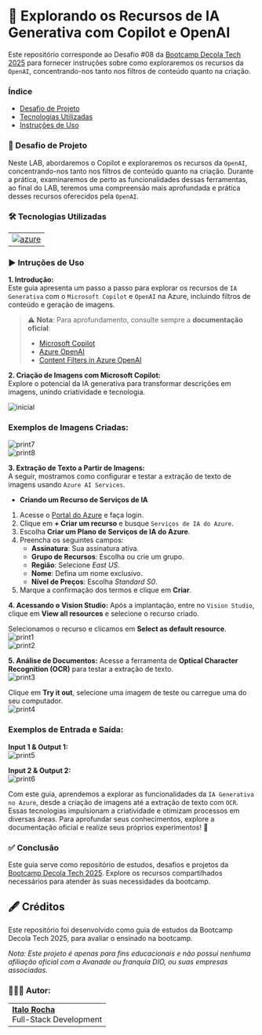 # 🤖 Explorando os Recursos de IA Generativa com Copilot e OpenAI

Este repositório corresponde ao Desafio #08 da [Bootcamp Decola Tech 2025](https://www.dio.me/bootcamp/decola-tech-2025) para fornecer instruções sobre como exploraremos os recursos da `OpenAI`, concentrando-nos tanto nos filtros de conteúdo quanto na criação.

### Índice
- [Desafio de Projeto](https://github.com/ItaloRochaj/decola-tech-2025/tree/main/desafio8-IAGenerativa#-desafio-de-projeto)
- [Tecnologias Utilizadas](https://github.com/ItaloRochaj/decola-tech-2025/tree/main/desafio8-IAGenerativa#%EF%B8%8F-tecnologias-utilizadas)
- [Instruções de Uso](https://github.com/ItaloRochaj/decola-tech-2025/tree/main/desafio8-IAGenerativa#%EF%B8%8F-intru%C3%A7%C3%B5es-de-uso)

### 🎯 Desafio de Projeto
Neste LAB, abordaremos o Copilot e exploraremos os recursos da `OpenAI`, concentrando-nos tanto nos filtros de conteúdo quanto na criação. Durante a prática, examinaremos de perto as funcionalidades dessas ferramentas, ao final do LAB, teremos uma compreensão mais aprofundada e prática desses recursos oferecidos pela `OpenAI`.

### 🛠️ Tecnologias Utilizadas
|  |
|-------------|
| <a href="https://azure.microsoft.com/pt-br/"><img src="https://skillicons.dev/icons?i=azure" alt="azure"/></a>

### ▶️ Intruções de Uso

**1. Introdução:**  
Este guia apresenta um passo a passo para explorar os recursos de `IA Generativa` com o `Microsoft Copilot` e `OpenAI` na Azure, incluindo filtros de conteúdo e geração de imagens.  

> ⚠️ **Nota**: Para aprofundamento, consulte sempre a **documentação oficial**:
> - [Microsoft Copilot](https://learn.microsoft.com/)  
> - [Azure OpenAI](https://learn.microsoft.com/en-us/azure/cognitive-services/openai/)  
> - [Content Filters in Azure OpenAI](https://learn.microsoft.com/en-us/azure/cognitive-services/openai/filters/)  


**2. Criação de Imagens com Microsoft Copilot:**  
Explore o potencial da IA generativa para transformar descrições em imagens, unindo criatividade e tecnologia.  

![inicial](https://github.com/ItaloRochaj/decola-tech-2025/blob/main/desafio8-IAGenerativa/assets/inicial.png)  

### Exemplos de Imagens Criadas:
![print7](https://github.com/ItaloRochaj/decola-tech-2025/blob/main/desafio8-IAGenerativa/assets/print7.png)  
![print8](https://github.com/ItaloRochaj/decola-tech-2025/blob/main/desafio8-IAGenerativa/assets/print8.png)  

**3. Extração de Texto a Partir de Imagens:**  
A seguir, mostramos como configurar e testar a extração de texto de imagens usando `Azure AI Services`.

- **Criando um Recurso de Serviços de IA**
1. Acesse o [Portal do Azure](https://portal.azure.com) e faça login.  
2. Clique em **+ Criar um recurso** e busque `Serviços de IA do Azure`.  
3. Escolha **Criar um Plano de Serviços de IA do Azure**.  
4. Preencha os seguintes campos:  
   - **Assinatura**: Sua assinatura ativa.  
   - **Grupo de Recursos**: Escolha ou crie um grupo.  
   - **Região**: Selecione *East US*.  
   - **Nome**: Defina um nome exclusivo.  
   - **Nível de Preços**: Escolha *Standard S0*.  
5. Marque a confirmação dos termos e clique em **Criar**.  

**4. Acessando o Vision Studio:** 
Após a implantação, entre no `Vision Studio`, clique em **View all resources** e selecione o recurso criado.  

Selecionamos o recurso e clicamos em **Select as default resource**.  
![print1](https://github.com/ItaloRochaj/decola-tech-2025/blob/main/desafio8-IAGenerativa/assets/print1.png)  
![print2](https://github.com/ItaloRochaj/decola-tech-2025/blob/main/desafio8-IAGenerativa/assets/print2.png)  

**5. Análise de Documentos:** 
Acesse a ferramenta de **Optical Character Recognition (OCR)** para testar a extração de texto.  
![print3](https://github.com/ItaloRochaj/decola-tech-2025/blob/main/desafio8-IAGenerativa/assets/print3.png)  

Clique em **Try it out**, selecione uma imagem de teste ou carregue uma do seu computador.  
![print4](https://github.com/ItaloRochaj/decola-tech-2025/blob/main/desafio8-IAGenerativa/assets/print4.png)  

### Exemplos de Entrada e Saída:  
**Input 1 & Output 1:**  
![print5](https://github.com/ItaloRochaj/decola-tech-2025/blob/main/desafio8-IAGenerativa/assets/print5.png)  

**Input 2 & Output 2:**  
![print6](https://github.com/ItaloRochaj/decola-tech-2025/blob/main/desafio8-IAGenerativa/assets/print6.png)  

Com este guia, aprendemos a explorar as funcionalidades da `IA Generativa no Azure`, desde a criação de imagens até a extração de texto com `OCR`. Essas tecnologias impulsionam a criatividade e otimizam processos em diversas áreas. Para aprofundar seus conhecimentos, explore a documentação oficial e realize seus próprios experimentos! 🚀  

### ✅ Conclusão
Este guia serve como repositório de estudos, desafios e projetos da [Bootcamp Decola Tech 2025](https://www.dio.me/bootcamp/decola-tech-2025). Explore os recursos compartilhados necessários para atender às suas necessidades da bootcamp.

## 🖋️ Créditos
Este repositório foi desenvolvido como guia de estudos da Bootcamp Decola Tech 2025, para avaliar o ensinado na bootcamp.

*Nota: Este projeto é apenas para fins educacionais e não possui nenhuma afiliação oficial com a Avanade ou franquia DIO, ou suas empresas associadas.*

### 👨🏻‍💻 Autor:
<table style="border=0">
  <tr>
    <td align="left">
      <a href="https://github.com/ItaloRochaj">
        <span><b>Italo Rocha</b></span>
      </a>
      <br>
      <span>Full-Stack Development</span>
    </td>
  </tr>
</table>
